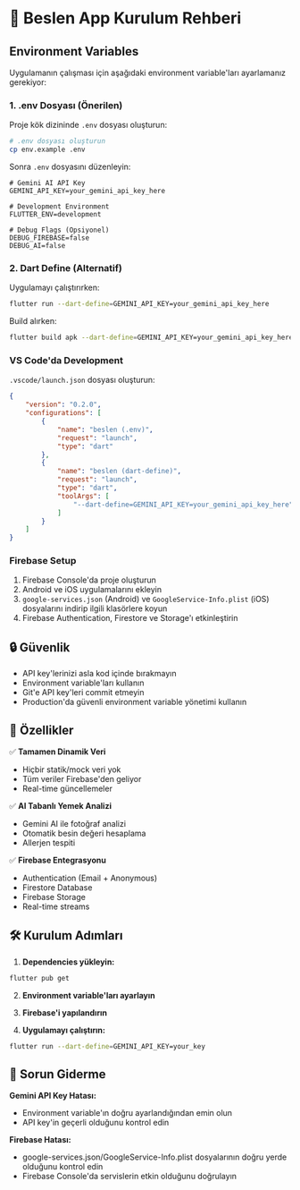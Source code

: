 # 🚀 Beslen App Kurulum Rehberi

## Environment Variables

Uygulamanın çalışması için aşağıdaki environment variable'ları ayarlamanız gerekiyor:

### 1. .env Dosyası (Önerilen)

Proje kök dizininde `.env` dosyası oluşturun:

```bash
# .env dosyası oluşturun
cp env.example .env
```

Sonra `.env` dosyasını düzenleyin:

```env
# Gemini AI API Key
GEMINI_API_KEY=your_gemini_api_key_here

# Development Environment
FLUTTER_ENV=development

# Debug Flags (Opsiyonel)
DEBUG_FIREBASE=false
DEBUG_AI=false
```

### 2. Dart Define (Alternatif)

Uygulamayı çalıştırırken:

```bash
flutter run --dart-define=GEMINI_API_KEY=your_gemini_api_key_here
```

Build alırken:

```bash
flutter build apk --dart-define=GEMINI_API_KEY=your_gemini_api_key_here
```

### VS Code'da Development

`.vscode/launch.json` dosyası oluşturun:

```json
{
    "version": "0.2.0",
    "configurations": [
        {
            "name": "beslen (.env)",
            "request": "launch",
            "type": "dart"
        },
        {
            "name": "beslen (dart-define)",
            "request": "launch",
            "type": "dart",
            "toolArgs": [
                "--dart-define=GEMINI_API_KEY=your_gemini_api_key_here"
            ]
        }
    ]
}
```

### Firebase Setup

1. Firebase Console'da proje oluşturun
2. Android ve iOS uygulamalarını ekleyin
3. `google-services.json` (Android) ve `GoogleService-Info.plist` (iOS) dosyalarını indirip ilgili klasörlere koyun
4. Firebase Authentication, Firestore ve Storage'ı etkinleştirin

## 🔒 Güvenlik

- API key'lerinizi asla kod içinde bırakmayın
- Environment variable'ları kullanın
- Git'e API key'leri commit etmeyin
- Production'da güvenli environment variable yönetimi kullanın

## 📱 Özellikler

✅ **Tamamen Dinamik Veri**
- Hiçbir statik/mock veri yok
- Tüm veriler Firebase'den geliyor
- Real-time güncellemeler

✅ **AI Tabanlı Yemek Analizi**
- Gemini AI ile fotoğraf analizi
- Otomatik besin değeri hesaplama
- Allerjen tespiti

✅ **Firebase Entegrasyonu**
- Authentication (Email + Anonymous)
- Firestore Database
- Firebase Storage
- Real-time streams

## 🛠 Kurulum Adımları

1. **Dependencies yükleyin:**
```bash
flutter pub get
```

2. **Environment variable'ları ayarlayın**

3. **Firebase'i yapılandırın**

4. **Uygulamayı çalıştırın:**
```bash
flutter run --dart-define=GEMINI_API_KEY=your_key
```

## 🔧 Sorun Giderme

**Gemini API Key Hatası:**
- Environment variable'ın doğru ayarlandığından emin olun
- API key'in geçerli olduğunu kontrol edin

**Firebase Hatası:**
- google-services.json/GoogleService-Info.plist dosyalarının doğru yerde olduğunu kontrol edin
- Firebase Console'da servislerin etkin olduğunu doğrulayın 